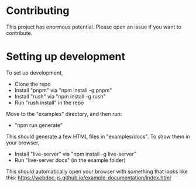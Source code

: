# Contributing

This project has enormous potential. Please open an issue if you want to contribute.

# Setting up development

To set up development,
* Clone the repo
* Install "pnpm" via "npm install -g pnpm"
* Install "rush" via "npm install -g rush"
* Run "rush install" in the repo

Move to the "examples" directory, and then run:

* "npm run generate"

This should generate a few HTML files in "examples/docs". To show them in your browser,

* Install "live-server" via "npm install -g live-server"
* Run "live-server docs" (in the example folder)

This should automatically open your browser with something that looks like this: https://webdoc-js.github.io/example-documentation/index.html
